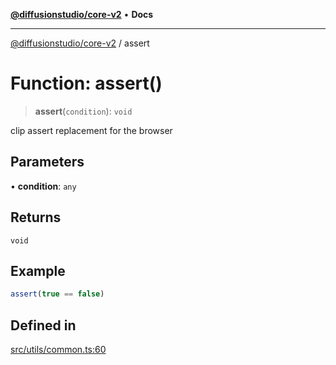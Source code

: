 [**@diffusionstudio/core-v2**](../README.md) • **Docs**

***

[@diffusionstudio/core-v2](../globals.md) / assert

# Function: assert()

> **assert**(`condition`): `void`

clip assert replacement for the browser

## Parameters

• **condition**: `any`

## Returns

`void`

## Example

```ts
assert(true == false)
```

## Defined in

[src/utils/common.ts:60](https://github.com/diffusionstudio/core-v2/blob/ce69ef92917fd6c7f2f6e872cf6c87954dee9b56/src/utils/common.ts#L60)
